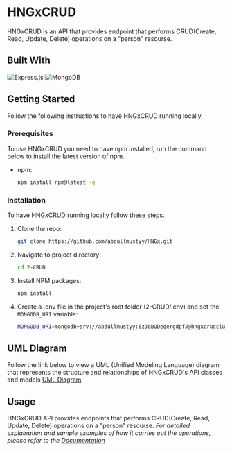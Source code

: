 # HNGxCRUD

HNGxCRUD is an API that provides endpoint that performs CRUD(Create, Read, Update, Delete) operations on a "person" resourse.

## Built With

![Express.js](https://img.shields.io/badge/express.js-%23404d59.svg?style=for-the-badge&logo=express&logoColor=%2361DAFB)
![MongoDB](https://img.shields.io/badge/MongoDB-%234ea94b.svg?style=for-the-badge&logo=mongodb&logoColor=white)

<!-- GETTING STARTED -->
## Getting Started

Follow the following instructions to have HNGxCRUD running locally.

### Prerequisites

To use HNGxCRUD you need to have npm installed, run the command below to install the latest version of npm.

* npm:
  
  ```sh
  npm install npm@latest -g
  ```

### Installation

To have HNGxCRUD running locally follow these steps.

1. Clone the repo:

   ```sh
   git clone https://github.com/abdullmustyy/HNGx.git
   ```

2. Navigate to project directory:

   ```sh
   cd 2-CRUD
   ```

3. Install NPM packages:

   ```sh
   npm install
   ```

4. Create a .env file in the project's root folder (2-CRUD/.env) and set the `MONGODB_URI` variable:

   ```sh
   MONGODB_URI=mongodb+srv://abdullmustyy:6zJoBUDeqergdpfJ@hngxcrudcluster.ygmnfrl.mongodb.net/HNGxCRUD?retryWrites=true&w=majority
   ```

## UML Diagram

Follow the link below to view a UML (Unified Modeling Language) diagram that represents the structure and relationships of HNGxCRUD's API classes and models
[UML Diagram](https://lucid.app/lucidchart/b198a344-e1fc-4651-9fd7-ed8ced564136/edit?viewport_loc=-3279%2C-3208%2C2478%2C958%2C0_0&invitationId=inv_7ca63a4d-2c6c-4ade-95f9-39a4b44114f6)

<!-- USAGE EXAMPLES -->
## Usage

HNGxCRUD API provides endpoints that performs CRUD(Create, Read, Update, Delete) operations on a "person" resourse. _For detailed explaination and sample examples of how it carries out the operations, please refer to the [Documentation](https://example.com)_
